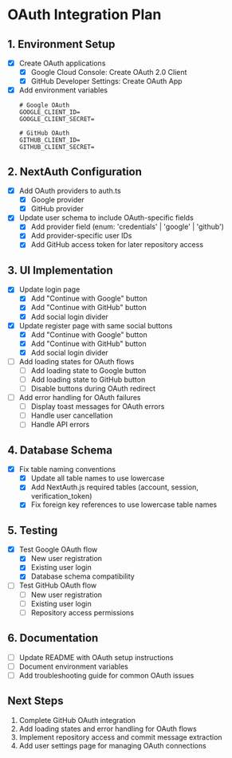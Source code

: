 # OAuth Integration Plan

## 1. Environment Setup 
- [x] Create OAuth applications
  - [x] Google Cloud Console: Create OAuth 2.0 Client
  - [x] GitHub Developer Settings: Create OAuth App
- [x] Add environment variables
  ```env
  # Google OAuth
  GOOGLE_CLIENT_ID=
  GOOGLE_CLIENT_SECRET=

  # GitHub OAuth
  GITHUB_CLIENT_ID=
  GITHUB_CLIENT_SECRET=
  ```

## 2. NextAuth Configuration 
- [x] Add OAuth providers to auth.ts
  - [x] Google provider
  - [x] GitHub provider
- [x] Update user schema to include OAuth-specific fields
  - [x] Add provider field (enum: 'credentials' | 'google' | 'github')
  - [x] Add provider-specific user IDs
  - [x] Add GitHub access token for later repository access

## 3. UI Implementation
- [x] Update login page
  - [x] Add "Continue with Google" button
  - [x] Add "Continue with GitHub" button
  - [x] Add social login divider
- [x] Update register page with same social buttons
  - [x] Add "Continue with Google" button
  - [x] Add "Continue with GitHub" button
  - [x] Add social login divider
- [ ] Add loading states for OAuth flows
  - [ ] Add loading state to Google button
  - [ ] Add loading state to GitHub button
  - [ ] Disable buttons during OAuth redirect
- [ ] Add error handling for OAuth failures
  - [ ] Display toast messages for OAuth errors
  - [ ] Handle user cancellation
  - [ ] Handle API errors

## 4. Database Schema
- [x] Fix table naming conventions
  - [x] Update all table names to use lowercase
  - [x] Add NextAuth.js required tables (account, session, verification_token)
  - [x] Fix foreign key references to use lowercase table names

## 5. Testing
- [x] Test Google OAuth flow
  - [x] New user registration
  - [x] Existing user login
  - [x] Database schema compatibility
- [ ] Test GitHub OAuth flow
  - [ ] New user registration
  - [ ] Existing user login
  - [ ] Repository access permissions

## 6. Documentation
- [ ] Update README with OAuth setup instructions
- [ ] Document environment variables
- [ ] Add troubleshooting guide for common OAuth issues

## Next Steps
1. Complete GitHub OAuth integration
2. Add loading states and error handling for OAuth flows
3. Implement repository access and commit message extraction
4. Add user settings page for managing OAuth connections